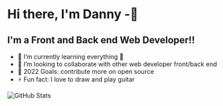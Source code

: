 # Hi there, I'm Danny -👋

## I'm a Front and Back end Web Developer!!

- 🌱 I’m currently learning everything 🤣
- 👯 I’m looking to collaborate with other web developer front/back end
- 🥅 2022 Goals: contribute more on open source
- ⚡ Fun fact: I love to draw and play guitar

![GitHub Stats](https://github-readme-stats.vercel.app/api?username=barakadanny&theme=radical)
